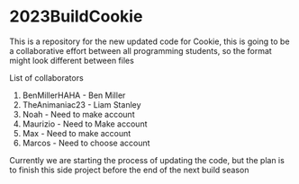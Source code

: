 # 2023BuildCookie
This is a repository for the new updated code for Cookie, this is going to be a collaborative effort between all programming students, so the format might look different between files

List of collaborators
1. BenMillerHAHA - Ben Miller
2. TheAnimaniac23 - Liam Stanley
3. Noah - Need to make account
4. Maurizio - Need to Make account
5.  Max - Need to make account
6.  Marcos - Need to choose account


Currently we are starting the process of updating the code, but the plan is to finish this side project before the end of the next build season
